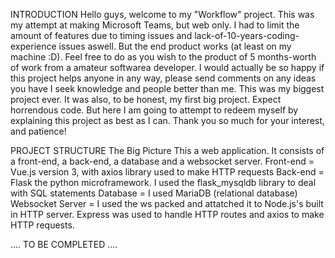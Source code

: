 INTRODUCTION
Hello guys, welcome to my "Workflow" project. This was my attempt at making Microsoft Teams, but web only. I had to limit the amount of features due to timing issues and lack-of-10-years-coding-experience issues aswell. 
But the end product works (at least on my machine :D).
Feel free to do as you wish to the product of 5 months-worth of work from a amateur softwarea developer.
I would actually be so happy if this project helps anyone in any way, please send comments on any ideas you have I seek knowledge and people better than me.
This was my biggest project ever. It was also, to be honest, my first big project. Expect horrendous code. 
But here I am going to attempt to redeem myself by explaining this project as best as I can.
Thank you so much for your interest, and patience!

PROJECT STRUCTURE
The Big Picture
This a web application. It consists of a front-end, a back-end, a database and a websocket server.
  Front-end = Vue.js version 3, with axios library used to make HTTP requests
  Back-end = Flask the python microframework. I used the flask_mysqldb library to deal with SQL statements
  Database = I used MariaDB (relational database)
  Websocket Server = I used the ws packed and attatched it to Node.js's built in HTTP server. Express was used to handle HTTP routes and axios to make HTTP requests. 

....
TO BE COMPLETED
....


